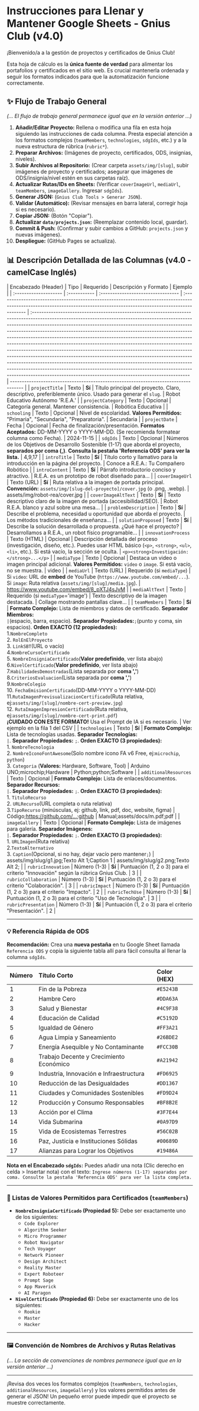 # Instrucciones para Llenar y Mantener Google Sheets - Gnius Club (v4.0)

¡Bienvenido/a a la gestión de proyectos y certificados de Gnius Club!

Esta hoja de cálculo es la **única fuente de verdad** para alimentar los portafolios y certificados en el sitio web. Es crucial mantenerla ordenada y seguir los formatos indicados para que la automatización funcione correctamente.

## ✨ Flujo de Trabajo General

_(... El flujo de trabajo general permanece igual que en la versión anterior ...)_

1.  **Añadir/Editar Proyecto:** Rellena o modifica una fila en esta hoja siguiendo las instrucciones de cada columna. Presta especial atención a los formatos complejos (`teamMembers`, `technologies`, `sdgIds`, etc.) y a la nueva estructura de rúbrica (`rubric*`).
2.  **Preparar Archivos:** (Imágenes de proyecto, certificados, ODS, insignias, niveles).
3.  **Subir Archivos al Repositorio:** (Crear carpeta `assets/img/[slug]`, subir imágenes de proyecto y certificados; asegurar que imágenes de ODS/insignia/nivel estén en sus carpetas raíz).
4.  **Actualizar Rutas/IDs en Sheets:** (Verificar `coverImageUrl`, `mediaUrl`, `teamMembers`, `imageGallery`. Ingresar `sdgIds`).
5.  **Generar JSON:** (`Gnius Club Tools > Generar JSON`).
6.  **Validar (Automático):** (Revisar mensajes en barra lateral, corregir hoja si es necesario).
7.  **Copiar JSON:** (Botón "Copiar").
8.  **Actualizar `data/projects.json`:** (Reemplazar contenido local, guardar).
9.  **Commit & Push:** (Confirmar y subir cambios a GitHub: `projects.json` y nuevas imágenes).
10. **Despliegue:** (GitHub Pages se actualiza).

## 📊 Descripción Detallada de las Columnas (v4.0 - camelCase Inglés)

| Encabezado (Header)   | Tipo         | Requerido                          | Descripción y Formato                                                                                                                                                    | Ejemplo                                                                                                                                                                                                                                                                                                                                                                                                                                                                                                                                                                                                                                                                                                                                                                                                                                                                         |
| :-------------------- | :----------- | :--------------------------------- | :----------------------------------------------------------------------------------------------------------------------------------------------------------------------- | :------------------------------------------------------------------------------------------------------------------------------------------------------------------------------------------------------------------------------------------------------------------------------------------------------------------------------------------------------------------------------------------------------------------------------------------------------------------------------------------------------------------------------------------------------------------------------------------------------------------------------------------------------------------------------------------------------------------------------------------------------------------------------------------------------------------------------------------------------------------------------ | ----------------------------------------------------------------------------------- |
| `projectTitle`        | Texto        | **Sí**                             | Título principal del proyecto. Claro, descriptivo, preferiblemente único. Usado para generar el `slug`.                                                                  | Robot Educativo Autónomo 'R.E.A.'                                                                                                                                                                                                                                                                                                                                                                                                                                                                                                                                                                                                                                                                                                                                                                                                                                               |
| `projectCategory`     | Texto        | Opcional                           | Categoría general. Mantener consistencia.                                                                                                                                | Robótica Educativa                                                                                                                                                                                                                                                                                                                                                                                                                                                                                                                                                                                                                                                                                                                                                                                                                                                              |
| `schooling`           | Texto        | Opcional                           | Nivel de escolaridad. **Valores Permitidos:** "Primaria", "Secundaria", "Preparatoria".                                                                                  | Secundaria                                                                                                                                                                                                                                                                                                                                                                                                                                                                                                                                                                                                                                                                                                                                                                                                                                                                      |
| `projectDate`         | Fecha        | Opcional                           | Fecha de finalización/presentación. **Formatos Aceptados:** DD-MM-YYYY o YYYY-MM-DD. (Se recomienda formatear columna como Fecha).                                       | 2024-11-15                                                                                                                                                                                                                                                                                                                                                                                                                                                                                                                                                                                                                                                                                                                                                                                                                                                                      |
| `sdgIds`              | Texto        | Opcional                           | Números de los Objetivos de Desarrollo Sostenible (1-17) que aborda el proyecto, **separados por coma (,)**. **Consulta la pestaña 'Referencia ODS' para ver la lista.** | 4,9,17                                                                                                                                                                                                                                                                                                                                                                                                                                                                                                                                                                                                                                                                                                                                                                                                                                                                          |
| `introTitle`          | Texto        | **Sí**                             | Título corto y llamativo para la introducción en la página del proyecto.                                                                                                 | Conoce a R.E.A.: Tu Compañero Robótico                                                                                                                                                                                                                                                                                                                                                                                                                                                                                                                                                                                                                                                                                                                                                                                                                                          |
| `introContent`        | Texto        | **Sí**                             | Párrafo introductorio conciso y atractivo.                                                                                                                               | R.E.A. es un prototipo de robot diseñado para...                                                                                                                                                                                                                                                                                                                                                                                                                                                                                                                                                                                                                                                                                                                                                                                                                                |
| `coverImageUrl`       | Texto (URL)  | **Sí**                             | Ruta relativa a la imagen de portada principal. **Convención:** `assets/img/[slug-del-proyecto]/cover.jpg` (o .png, .webp).                                              | assets/img/robot-rea/cover.jpg                                                                                                                                                                                                                                                                                                                                                                                                                                                                                                                                                                                                                                                                                                                                                                                                                                                  |
| `coverImageAltText`   | Texto        | **Sí**                             | Texto descriptivo claro de la imagen de portada (accesibilidad/SEO).                                                                                                     | Robot R.E.A. blanco y azul sobre una mesa...                                                                                                                                                                                                                                                                                                                                                                                                                                                                                                                                                                                                                                                                                                                                                                                                                                    |
| `problemDescription`  | Texto        | **Sí**                             | Describe el problema, necesidad u oportunidad que aborda el proyecto.                                                                                                    | Los métodos tradicionales de enseñanza...                                                                                                                                                                                                                                                                                                                                                                                                                                                                                                                                                                                                                                                                                                                                                                                                                                       |
| `solutionProposed`    | Texto        | **Sí**                             | Describe la solución desarrollada o propuesta. ¿Qué hace el proyecto?                                                                                                    | Desarrollamos a R.E.A., un robot físico programable...                                                                                                                                                                                                                                                                                                                                                                                                                                                                                                                                                                                                                                                                                                                                                                                                                          |
| `innovationProcess`   | Texto (HTML) | Opcional                           | Descripción detallada del proceso (investigación, diseño, etc.). Puedes usar HTML básico (`<p>`, `<strong>`, `<ul>`, `<li>`, etc.). Si está vacío, la sección se oculta. | `<p><strong>Investigación:</strong>...</p>`                                                                                                                                                                                                                                                                                                                                                                                                                                                                                                                                                                                                                                                                                                                                                                                                                                     |
| `mediaType`           | Texto        | Opcional                           | Destaca un video o imagen principal adicional. **Valores Permitidos:** `video` o `image`. Si está vacío, no se muestra.                                                  | video                                                                                                                                                                                                                                                                                                                                                                                                                                                                                                                                                                                                                                                                                                                                                                                                                                                                           |
| `mediaUrl`            | Texto (URL)  | Requerido (si `mediaType`)         | Si `video`: URL de **embed** de YouTube (`https://www.youtube.com/embed/...`). Si `image`: Ruta relativa (`assets/img/[slug]/media.jpg`).                                | https://www.youtube.com/embed/8_pXTJ4sJvM                                                                                                                                                                                                                                                                                                                                                                                                                                                                                                                                                                                                                                                                                                                                                                                                                                       |
| `mediaAltText`        | Texto        | Requerido (si `mediaType`='image') | Texto descriptivo de la imagen destacada.                                                                                                                                | Collage mostrando pantallas clave...                                                                                                                                                                                                                                                                                                                                                                                                                                                                                                                                                                                                                                                                                                                                                                                                                                            |
| `teamMembers`         | Texto        | **Sí**                             | **Formato Complejo:** Lista de miembros y datos de certificado. **Separador Miembros:** `                                                                                | `(espacio, barra, espacio). **Separador Propiedades:**`;`(punto y coma, sin espacios). **Orden EXACTO (12 propiedades):**<br>1.`NombreCompleto`<br>2. `RolEnElProyecto`<br>3. `LinkSBT`(URL o vacío)<br>4.`NombreCursoCertificado`<br>5. `NombreInsigniaCertificado`(**Valor predefinido**, ver lista abajo)<br>6.`NivelCertificado`(**Valor predefinido**, ver lista abajo)<br>7.`HabilidadesDemostradas`(Lista separada por **coma ','**)<br>8.`CriteriosEvaluacion`(Lista separada por **coma ','**)<br>9.`NombreColegio`<br>10. `FechaEmisionCertificado`(DD-MM-YYYY o YYYY-MM-DD)<br>11.`RutaImagenPrevisualizacionCertificado`(Ruta relativa, ej:`assets/img/[slug]/nombre-cert-preview.jpg`)<br>12. `RutaImagenImpresionCertificado`(Ruta relativa, ej:`assets/img/[slug]/nombre-cert-print.pdf`)<br>**¡CUIDADO CON ESTE FORMATO!** Usa el Prompt de IA si es necesario. | Ver ejemplo en la fila 1 del CSV                                                    |
| `technologies`        | Texto        | **Sí**                             | **Formato Complejo:** Lista de tecnologías usadas. **Separador Tecnologías:** `                                                                                          | `. **Separador Propiedades:** `;`. **Orden EXACTO (3 propiedades):**<br>1. `NombreTecnologia`<br>2. `NombreIconoFontAwesome`(Solo nombre icono FA v6 Free, ej:`microchip`, `python`)<br>3. `Categoria` (**Valores:** Hardware, Software, Tool)                                                                                                                                                                                                                                                                                                                                                                                                                                                                                                                                                                                                                                  | Arduino UNO;microchip;Hardware \| Python;python;Software                            |
| `additionalResources` | Texto        | Opcional                           | **Formato Complejo:** Lista de enlaces/documentos. **Separador Recursos:** `                                                                                             | `. **Separador Propiedades:** `;`. **Orden EXACTO (3 propiedades):**<br>1. `TituloRecurso`<br>2. `URLRecurso`(URL completa o ruta relativa)<br>3.`TipoRecurso` (minúsculas, ej: github, link, pdf, doc, website, figma)                                                                                                                                                                                                                                                                                                                                                                                                                                                                                                                                                                                                                                                         | Código;https://github.com/...;github \| Manual;assets/docs/m.pdf;pdf                |
| `imageGallery`        | Texto        | Opcional                           | **Formato Complejo:** Lista de imágenes para galería. **Separador Imágenes:** `                                                                                          | `. **Separador Propiedades:** `;`. **Orden EXACTO (3 propiedades):**<br>1. `URLImagen`(Ruta relativa)<br>2.`TextoAlternativo`<br>3. `Caption`(Opcional, si no hay, dejar vacío pero mantener`;`)                                                                                                                                                                                                                                                                                                                                                                                                                                                                                                                                                                                                                                                                                | assets/img/slug/g1.jpg;Texto Alt 1;Caption 1 \| assets/img/slug/g2.png;Texto Alt 2; |
| `rubricInnovation`    | Número (1-3) | **Sí**                             | Puntuación (1, 2 o 3) para el criterio "Innovación" según la rúbrica Gnius Club.                                                                                         | 3                                                                                                                                                                                                                                                                                                                                                                                                                                                                                                                                                                                                                                                                                                                                                                                                                                                                               |
| `rubricCollaboration` | Número (1-3) | **Sí**                             | Puntuación (1, 2 o 3) para el criterio "Colaboración".                                                                                                                   | 3                                                                                                                                                                                                                                                                                                                                                                                                                                                                                                                                                                                                                                                                                                                                                                                                                                                                               |
| `rubricImpact`        | Número (1-3) | **Sí**                             | Puntuación (1, 2 o 3) para el criterio "Impacto".                                                                                                                        | 2                                                                                                                                                                                                                                                                                                                                                                                                                                                                                                                                                                                                                                                                                                                                                                                                                                                                               |
| `rubricTechUse`       | Número (1-3) | **Sí**                             | Puntuación (1, 2 o 3) para el criterio "Uso de Tecnología".                                                                                                              | 3                                                                                                                                                                                                                                                                                                                                                                                                                                                                                                                                                                                                                                                                                                                                                                                                                                                                               |
| `rubricPresentation`  | Número (1-3) | **Sí**                             | Puntuación (1, 2 o 3) para el criterio "Presentación".                                                                                                                   | 2                                                                                                                                                                                                                                                                                                                                                                                                                                                                                                                                                                                                                                                                                                                                                                                                                                                                               |

---

### 💡 Referencia Rápida de ODS

**Recomendación:** Crea una **nueva pestaña** en tu Google Sheet llamada `Referencia ODS` y copia la siguiente tabla allí para fácil consulta al llenar la columna `sdgIds`.

| Número | Título Corto                            | Color (HEX) |
| :----- | :-------------------------------------- | :---------- |
| 1      | Fin de la Pobreza                       | `#E5243B`   |
| 2      | Hambre Cero                             | `#DDA63A`   |
| 3      | Salud y Bienestar                       | `#4C9F38`   |
| 4      | Educación de Calidad                    | `#C5192D`   |
| 5      | Igualdad de Género                      | `#FF3A21`   |
| 6      | Agua Limpia y Saneamiento               | `#26BDE2`   |
| 7      | Energía Asequible y No Contaminante     | `#FCC30B`   |
| 8      | Trabajo Decente y Crecimiento Económico | `#A21942`   |
| 9      | Industria, Innovación e Infraestructura | `#FD6925`   |
| 10     | Reducción de las Desigualdades          | `#DD1367`   |
| 11     | Ciudades y Comunidades Sostenibles      | `#FD9D24`   |
| 12     | Producción y Consumo Responsables       | `#BF8B2E`   |
| 13     | Acción por el Clima                     | `#3F7E44`   |
| 14     | Vida Submarina                          | `#0A97D9`   |
| 15     | Vida de Ecosistemas Terrestres          | `#56C02B`   |
| 16     | Paz, Justicia e Instituciones Sólidas   | `#00689D`   |
| 17     | Alianzas para Lograr los Objetivos      | `#19486A`   |

**Nota en el Encabezado `sdgIds`:** Puedes añadir una nota (Clic derecho en celda > Insertar nota) con el texto: `Ingrese números (1-17) separados por coma. Consulte la pestaña 'Referencia ODS' para ver la lista completa.`

---

### 📜 Listas de Valores Permitidos para Certificados (`teamMembers`)

- **`NombreInsigniaCertificado` (Propiedad 5):** Debe ser exactamente uno de los siguientes:
  - `Code Explorer`
  - `Algorithm Seeker`
  - `Micro Programmer`
  - `Robot Navigator`
  - `Tech Voyager`
  - `Network Pioneer`
  - `Design Architect`
  - `Reality Master`
  - `Expert Roboteer`
  - `Prompt Sage`
  - `App Maverick`
  - `AI Paragon`
- **`NivelCertificado` (Propiedad 6):** Debe ser exactamente uno de los siguientes:
  - `Rookie`
  - `Master`
  - `Hacker`

---

### 🖼️ Convención de Nombres de Archivos y Rutas Relativas

_(... La sección de convenciones de nombres permanece igual que en la versión anterior ...)_

---

¡Revisa dos veces los formatos complejos (`teamMembers`, `technologies`, `additionalResources`, `imageGallery`) y los valores permitidos antes de generar el JSON! Un pequeño error puede impedir que el proyecto se muestre correctamente.
